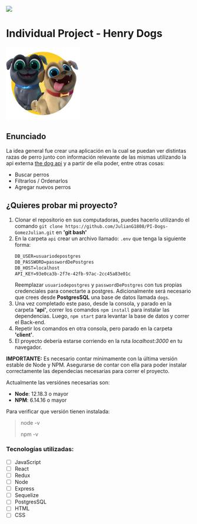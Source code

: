 <p align='left'>
    <img src='https://static.wixstatic.com/media/85087f_0d84cbeaeb824fca8f7ff18d7c9eaafd~mv2.png/v1/fill/w_160,h_30,al_c,q_85,usm_0.66_1.00_0.01/Logo_completo_Color_1PNG.webp' </img>
</p>

# Individual Project - Henry Dogs

<p align="left">
  <img height="200" src="./dog.png" />
</p>

## Enunciado

La idea general fue crear una aplicación en la cual se puedan ver distintas razas de perro junto con información relevante de las mismas utilizando la api externa [the dog api](https://thedogapi.com/) y a partir de ella poder, entre otras cosas:

  - Buscar perros
  - Filtrarlos / Ordenarlos
  - Agregar nuevos perros

## ¿Quieres probar mi proyecto?

 1. Clonar el repositorio en sus computadoras, puedes hacerlo utilizando el comando `git clone https://github.com/JulianG1808/PI-Dogs-GomezJulian.git` en <strong>'git bash'</strong>
 2. En la carpeta `api` crear un archivo llamado: `.env` que tenga la siguiente forma:
    ```
    DB_USER=usuariodepostgres
    DB_PASSWORD=passwordDePostgres
    DB_HOST=localhost
    API_KEY=93e0ca3b-2f7e-42fb-97ac-2cc45a83e01c
    ```
    Reemplazar `usuariodepostgres` y `passwordDePostgres` con tus propias credenciales para conectarte a postgres.
    Adicionalmente será necesario que crees desde <strong>PostgresSQL</strong> una base de datos llamada `dogs`.
 3. Una vez completado este paso, desde la consola, y parado en la carpeta <strong>'api'</strong>, correr los comandos ```npm install``` para instalar las dependencias. Luego, ```npm start``` para levantar la base de datos y correr el Back-end.
 4. Repetir los comandos en otra consola, pero parado en la carpeta <strong>'client'</strong>.
 5. El proyecto debería estarse corriendo en la ruta <em>localhost:3000</em> en tu navegador.

__IMPORTANTE:__ Es necesario contar minimamente con la última versión estable de Node y NPM. Asegurarse de contar con ella para poder instalar correctamente las dependecias necesarias para correr el proyecto.

Actualmente las versiónes necesarias son:

 * __Node__: 12.18.3 o mayor
 * __NPM__: 6.14.16 o mayor

Para verificar que versión tienen instalada:

> node -v
>
> npm -v

### Tecnologías utilizadas:
- [ ] JavaScript
- [ ] React
- [ ] Redux
- [ ] Node
- [ ] Express
- [ ] Sequelize
- [ ] PostgresSQL
- [ ] HTML
- [ ] CSS

